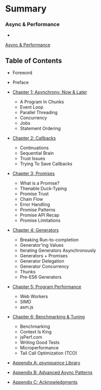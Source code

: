 # Summary
### Async & Performance
* 
[Async & Performance](async/README.md)

## Table of Contents


* Foreword
* Preface
* [Chapter 1: Asynchrony: Now & Later](async/ch1.md)
  * A Program In Chunks
  * Event Loop
  * Parallel Threading
  * Concurrency
  * Jobs
  * Statement Ordering

* [Chapter 2: Callbacks](async/ch2.md)
  * Continuations
  * Sequential Brain
  * Trust Issues
  * Trying To Save Callbacks

* [Chapter 3: Promises](async/ch3.md)
  * What is a Promise?
  * Thenable Duck-Typing
  * Promise Trust
  * Chain Flow
  * Error Handling
  * Promise Patterns
  * Promise API Recap
  * Promise Limitations

* [Chapter 4: Generators](async/ch4.md)
  * Breaking Run-to-completion
  * Generator'ing Values
  * Iterating Generators Asynchronously
  * Generators + Promises
  * Generator Delegation
  * Generator Concurrency
  * Thunks
  * Pre-ES6 Generators

* [Chapter 5: Program Performance](async/ch5.md)
  * Web Workers
  * SIMD
  * asm.js

* [Chapter 6: Benchmarking & Tuning](async/ch6.md)
  * Benchmarking
  * Context Is King
  * jsPerf.com
  * Writing Good Tests
  * Microperformance
  * Tail Call Optimization (TCO)

* [Appendix A: *asynquence* Library](async/apA.md)
* [Appendix B: Advanced Async Patterns](async/apB.md)
* [Appendix C: Acknowledgments](async.apC.md)
